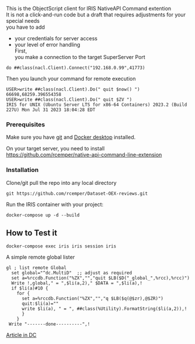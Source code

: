 This is the ObjectScript client for IRIS NativeAPI Command extention  
It is not a click-and-run code but a draft that requires 
adjustments for your special needs    
you have to add   
- your credentials for server access    
- your level of error handling    
First,   
you make a connection to the target SuperServer Port   
````
do ##class(nacl.Client).Connect("192.168.0.99",41773)   
````
Then you launch your command for remote execution    
````
USER>write ##class(nacl.Client).Do(" quit $now() ")
66698,68259.396554358
USER>write ##class(nacl.Client).Do(" quit $ZV ")
IRIS for UNIX (Ubuntu Server LTS for x86-64 Containers) 2023.2 (Build 227U) Mon Jul 31 2023 18:04:28 EDT
````
 
### Prerequisites
Make sure you have [git](https://git-scm.com/book/en/v2/Getting-Started-Installing-Git) and [Docker desktop](https://www.docker.com/products/docker-desktop) installed.

On your target server, you need to install    
https://github.com/rcemper/native-api-command-line-extension

### Installation 
Clone/git pull the repo into any local directory   
```
git https://github.com/rcemper/Dataset-OEX-reviews.git
```
Run the IRIS container with your project:  
```
docker-compose up -d --build
```
## How to Test it
```
docker-compose exec iris iris session iris
```
A simple remote global lister   
````
gl ; list remote Global
  set global="^dc.MultiD"  ;; adjust as required
  set a=%rccdb.Function("%ZX","","quit $LB($D("_global_",%rcc),%rcc)")
  Write !,global," = ",$li(a,2)," $DATA = ",$li(a),!
  if $li(a)#10 {
    for { 
      set a=%rccdb.Function("%ZX","","q $LB($q(@$zr),@$ZR)")
      quit:$li(a)=""
      write $li(a), " = ", ##class(%Utility).FormatString($li(a,2)),! 
      }
    }
 Write "-------done----------",!
````

[Article in DC](https://community.intersystems.com/post/remote-global-listing-using-nativeapi-objectscript-2)
  
        
